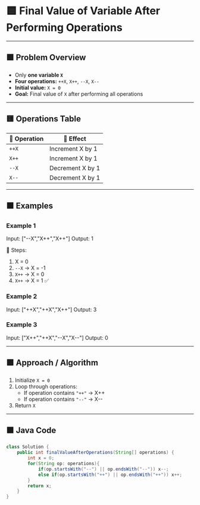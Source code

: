 # 🟦 Final Value of Variable After Performing Operations

---

## 🟩 Problem Overview
- Only **one variable `X`**  
- **Four operations:** `++X`, `X++`, `--X`, `X--`  
- **Initial value:** `X = 0`  
- **Goal:** Final value of `X` after performing all operations  

---

## 🟨 Operations Table

| 🔹 Operation | 📝 Effect |
|-------------|-----------|
| `++X`       | Increment X by 1 |
| `X++`       | Increment X by 1 |
| `--X`       | Decrement X by 1 |
| `X--`       | Decrement X by 1 |

---

## 🟧 Examples

### Example 1
Input: ["--X","X++","X++"]
Output: 1

📝 Steps:
1. X = 0  
2. `--X` → X = -1  
3. `X++` → X = 0  
4. `X++` → X = 1 ✅  

### Example 2
Input: ["++X","++X","X++"]
Output: 3

### Example 3

Input: ["X++","++X","--X","X--"]
Output: 0


---

## 🟪 Approach / Algorithm

1. Initialize `X = 0`  
2. Loop through operations:
   - If operation contains `"++"` → X++  
   - If operation contains `"--"` → X--  
3. Return `X`  

---

## 🟫 Java Code

```java
class Solution {
    public int finalValueAfterOperations(String[] operations) {
        int x = 0;
        for(String op: operations){
            if(op.startsWith("--") || op.endsWith("--")) x--;
            else if(op.startsWith("++") || op.endsWith("++")) x++;
        }
        return x;
    }
}
```
